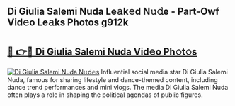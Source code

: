 ## Di Giulia Salemi Nuda Le𝚊k𝚎d N𝚞𝚍e - Part-Owf Vid𝚎o Le𝚊ks Photos g912k

# <h2><a href="http://fbg5ofo.evod.top/?m=Di+Giulia+Salemi+Nuda">🔗 👉🔴 Di Giulia Salemi Nuda Vid𝚎o Ph𝚘t𝚘s</a></h2>

[![Di Giulia Salemi Nuda N𝚞d𝚎s](https://i.imgur.com/8V9OHl7.gif)](http://fbg5ofo.evod.top/?m=Di+Giulia+Salemi+Nuda)
Influential social media star Di Giulia Salemi Nuda, famous for sharing lifestyle and dance-themed content, including dance trend performances and mini vlogs. The media Di Giulia Salemi Nuda often plays a role in shaping the political agendas of public figures. 
